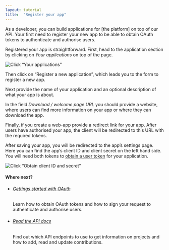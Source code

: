 ```yaml
---
layout: tutorial
title:  "Register your app"
---
```


As a developer, you can build applications for [the platform] on top of our API. Your first need to register your new app to be able to obtain OAuth tokens to authenticate and authorise users.

Registered your app is straightforward. First, head to the application section by clicking on _Your applications_ on top of the page. 

![Click “Your applications”](img/register-your-app-01.png)

Then click on “Register a new application”, which leads you to the form to register a new app.

Next provide the name of your application and an optional description of what your app is about. 

In the field _Download / welcome page URL_ you should provide a website, where users can find more information on your app or where they can download the app.

Finally, if you create a web-app provide a redirect link for your app. After users have authorised your app, the client will be redirected to this URL with the required tokens.

After saving your app, you will be redirected to the app’s settings page. Here you can find the app’s client ID and client secret on the left hand side. You will need both tokens to [obtain a user token](getting-started-with-oauth.html) for your application.

![Click “Obtain client ID and secret”](img/register-your-app-02.png)

#### Where next?

<ul class="next-links tutorial-links">
    <li>
			<h6><a href="getting-started-with-oauth.html">Gettings started with OAuth</a></h6>
      <p>Learn how to obtain OAuth tokens and how to sign your request to authenticate and authorise users.</p>
    </li>
    <li>
      <h6><a href="{{site.url}}docs/">Read the API docs</a></h6>
      <p>Find out which API endpoints to use to get information on projects and how to add, read and update contributions.</p>
    </li>
</ul>